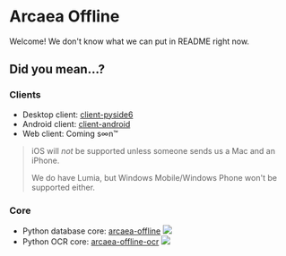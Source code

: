 # Arcaea Offline

Welcome! We don't know what we can put in README right now.

## Did you mean...?

### Clients

- Desktop client: [client-pyside6](https://github.com/ArcaeaOffline/client-pyside6)
- Android client: [client-android](https://github.com/ArcaeaOffline/client-android)
- Web client: Coming s∞n™

> iOS will *not* be supported unless someone sends us a Mac and an iPhone.
>
> We do have Lumia, but Windows Mobile/Windows Phone won't be supported either.

### Core

- Python database core: [arcaea-offline](https://github.com/283375/arcaea-offline)
![](https://img.shields.io/pypi/v/arcaea-offline?logo=pypi&logoColor=white)
- Python OCR core: [arcaea-offline-ocr](https://github.com/ArcaeaOffline/core-ocr)
![](https://img.shields.io/pypi/v/arcaea-offline-ocr?logo=pypi&logoColor=white)


